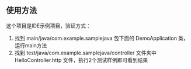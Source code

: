 ## 使用方法

这个项目是IDE示例项目，验证方式：

1. 找到 main/java/com.example.samplejava 包下面的 DemoApplication 类，运行main方法
2. 找到 test/java/com.example.samplejava/controller 文件夹中 HelloController.http 文件，执行2个测试样例即可看到结果